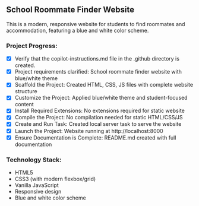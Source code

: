 <!-- Use this file to provide workspace-specific custom instructions to Copilot. For more details, visit https://code.visualstudio.com/docs/copilot/copilot-customization#_use-a-githubcopilotinstructionsmd-file -->

## School Roommate Finder Website

This is a modern, responsive website for students to find roommates and accommodation, featuring a blue and white color scheme.

### Project Progress:
- [x] Verify that the copilot-instructions.md file in the .github directory is created.
- [x] Project requirements clarified: School roommate finder website with blue/white theme
- [x] Scaffold the Project: Created HTML, CSS, JS files with complete website structure
- [x] Customize the Project: Applied blue/white theme and student-focused content
- [x] Install Required Extensions: No extensions required for static website
- [x] Compile the Project: No compilation needed for static HTML/CSS/JS
- [x] Create and Run Task: Created local server task to serve the website
- [x] Launch the Project: Website running at http://localhost:8000
- [x] Ensure Documentation is Complete: README.md created with full documentation

### Technology Stack:
- HTML5
- CSS3 (with modern flexbox/grid)
- Vanilla JavaScript
- Responsive design
- Blue and white color scheme